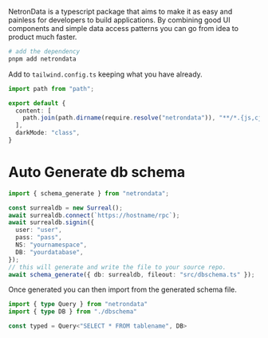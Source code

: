 
NetronData is a typescript package that aims to make it as easy and painless for developers to build applications. By combining good UI components and simple data access patterns you can go from idea to product much faster.

```sh
# add the dependency
pnpm add netrondata
```

Add to `tailwind.config.ts` keeping what you have already.

```ts
import path from "path";

export default {
  content: [
    path.join(path.dirname(require.resolve("netrondata")), "**/*.{js,cjs,mjs}"),
  ],
  darkMode: "class",
} 
```


# Auto Generate db schema

```ts
import { schema_generate } from "netrondata";

const surrealdb = new Surreal();
await surrealdb.connect(`https://hostname/rpc`);
await surrealdb.signin({
  user: "user",
  pass: "pass",
  NS: "yournamespace",
  DB: "yourdatabase",
});
// this will generate and write the file to your source repo.
await schema_generate({ db: surrealdb, fileout: "src/dbschema.ts" });
```

Once generated you can then import from the generated schema file.

```ts
import { type Query } from "netrondata"
import { type DB } from "./dbschema"

const typed = Query<"SELECT * FROM tablename", DB>

```